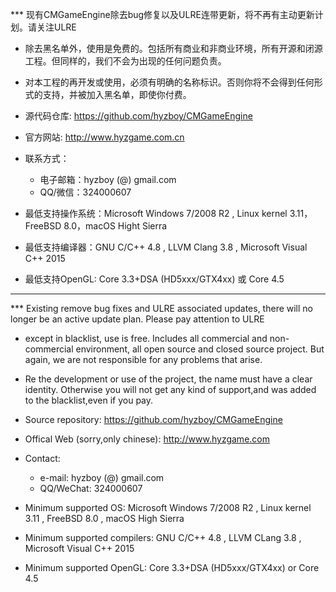 *** 现有CMGameEngine除去bug修复以及ULRE连带更新，将不再有主动更新计划。请关注ULRE

* 除去黑名单外，使用是免费的。包括所有商业和非商业环境，所有开源和闭源工程。但同样的，我们不会为出现的任何问题负责。
* 对本工程的再开发或使用，必须有明确的名称标识。否则你将不会得到任何形式的支持，并被加入黑名单，即使你付费。

* 源代码仓库: https://github.com/hyzboy/CMGameEngine
* 官方网站: http://www.hyzgame.com.cn
* 联系方式：
  * 电子邮箱：hyzboy (@) gmail.com
  * QQ/微信：324000607

* 最低支持操作系统：Microsoft Windows 7/2008 R2 , Linux kernel 3.11，FreeBSD 8.0，macOS Hight Sierra 
* 最低支持编译器：GNU C/C++ 4.8 , LLVM Clang 3.8 , Microsoft Visual C++ 2015
* 最低支持OpenGL: Core 3.3+DSA (HD5xxx/GTX4xx) 或 Core 4.5

--------------------------------------------------------------------------------------------------------------
*** Existing remove bug fixes and ULRE associated updates, there will no longer be an active update plan. Please pay attention to ULRE

* except in blacklist, use is free. Includes all commercial and non-commercial environment,
    all open source and closed source project. But again, we are not responsible for any problems that arise.

* Re the development or use of the project, the name must have a clear identity.
    Otherwise you will not get any kind of support,and was added to the blacklist,even if you pay.

* Source repository: https://github.com/hyzboy/CMGameEngine
* Offical Web (sorry,only chinese): http://www.hyzgame.com
* Contact:
  * e-mail: hyzboy (@) gmail.com
  * QQ/WeChat: 324000607

* Minimum supported OS: Microsoft Windows 7/2008 R2 , Linux kernel 3.11 , FreeBSD 8.0 , macOS High Sierra
* Minimum supported compilers: GNU C/C++ 4.8 , LLVM CLang 3.8 , Microsoft Visual C++ 2015
* Minimum supported OpenGL: Core 3.3+DSA (HD5xxx/GTX4xx) or Core 4.5

